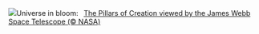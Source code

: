 ![](https://www.bing.com/th?id=OHR.WebbPillars_EN-US0251661895_UHD.jpg&w=1000)Universe in bloom:&nbsp;&ensp;[The Pillars of Creation viewed by the James Webb Space Telescope (© NASA)](https://www.bing.com/th?id=OHR.WebbPillars_EN-US0251661895_UHD.jpg)
<br><br/>
